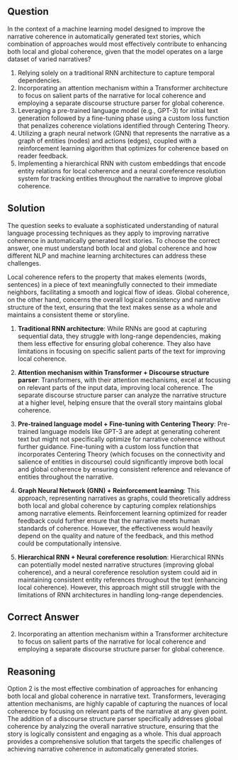 ## Question
In the context of a machine learning model designed to improve the narrative coherence in automatically generated text stories, which combination of approaches would most effectively contribute to enhancing both local and global coherence, given that the model operates on a large dataset of varied narratives?

1. Relying solely on a traditional RNN architecture to capture temporal dependencies.
2. Incorporating an attention mechanism within a Transformer architecture to focus on salient parts of the narrative for local coherence and employing a separate discourse structure parser for global coherence.
3. Leveraging a pre-trained language model (e.g., GPT-3) for initial text generation followed by a fine-tuning phase using a custom loss function that penalizes coherence violations identified through Centering Theory.
4. Utilizing a graph neural network (GNN) that represents the narrative as a graph of entities (nodes) and actions (edges), coupled with a reinforcement learning algorithm that optimizes for coherence based on reader feedback.
5. Implementing a hierarchical RNN with custom embeddings that encode entity relations for local coherence and a neural coreference resolution system for tracking entities throughout the narrative to improve global coherence.

## Solution
The question seeks to evaluate a sophisticated understanding of natural language processing techniques as they apply to improving narrative coherence in automatically generated text stories. To choose the correct answer, one must understand both local and global coherence and how different NLP and machine learning architectures can address these challenges.

Local coherence refers to the property that makes elements (words, sentences) in a piece of text meaningfully connected to their immediate neighbors, facilitating a smooth and logical flow of ideas. Global coherence, on the other hand, concerns the overall logical consistency and narrative structure of the text, ensuring that the text makes sense as a whole and maintains a consistent theme or storyline.

1. **Traditional RNN architecture**: While RNNs are good at capturing sequential data, they struggle with long-range dependencies, making them less effective for ensuring global coherence. They also have limitations in focusing on specific salient parts of the text for improving local coherence.

2. **Attention mechanism within Transformer + Discourse structure parser**: Transformers, with their attention mechanisms, excel at focusing on relevant parts of the input data, improving local coherence. The separate discourse structure parser can analyze the narrative structure at a higher level, helping ensure that the overall story maintains global coherence.

3. **Pre-trained language model + Fine-tuning with Centering Theory**: Pre-trained language models like GPT-3 are adept at generating coherent text but might not specifically optimize for narrative coherence without further guidance. Fine-tuning with a custom loss function that incorporates Centering Theory (which focuses on the connectivity and salience of entities in discourse) could significantly improve both local and global coherence by ensuring consistent reference and relevance of entities throughout the narrative.

4. **Graph Neural Network (GNN) + Reinforcement learning**: This approach, representing narratives as graphs, could theoretically address both local and global coherence by capturing complex relationships among narrative elements. Reinforcement learning optimized for reader feedback could further ensure that the narrative meets human standards of coherence. However, the effectiveness would heavily depend on the quality and nature of the feedback, and this method could be computationally intensive.

5. **Hierarchical RNN + Neural coreference resolution**: Hierarchical RNNs can potentially model nested narrative structures (improving global coherence), and a neural coreference resolution system could aid in maintaining consistent entity references throughout the text (enhancing local coherence). However, this approach might still struggle with the limitations of RNN architectures in handling long-range dependencies.

## Correct Answer
2. Incorporating an attention mechanism within a Transformer architecture to focus on salient parts of the narrative for local coherence and employing a separate discourse structure parser for global coherence.

## Reasoning
Option 2 is the most effective combination of approaches for enhancing both local and global coherence in narrative text. Transformers, leveraging attention mechanisms, are highly capable of capturing the nuances of local coherence by focusing on relevant parts of the narrative at any given point. The addition of a discourse structure parser specifically addresses global coherence by analyzing the overall narrative structure, ensuring that the story is logically consistent and engaging as a whole. This dual approach provides a comprehensive solution that targets the specific challenges of achieving narrative coherence in automatically generated stories.